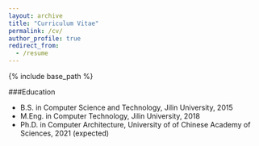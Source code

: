```yaml
---
layout: archive
title: "Curriculum Vitae"
permalink: /cv/
author_profile: true
redirect_from:
  - /resume
---
```


{% include base_path %}

###Education
* B.S. in Computer Science and Technology, Jilin University, 2015
* M.Eng. in Computer Technology, Jilin University, 2018
* Ph.D. in Computer Architecture, University of of Chinese Academy of Sciences, 2021 (expected)
